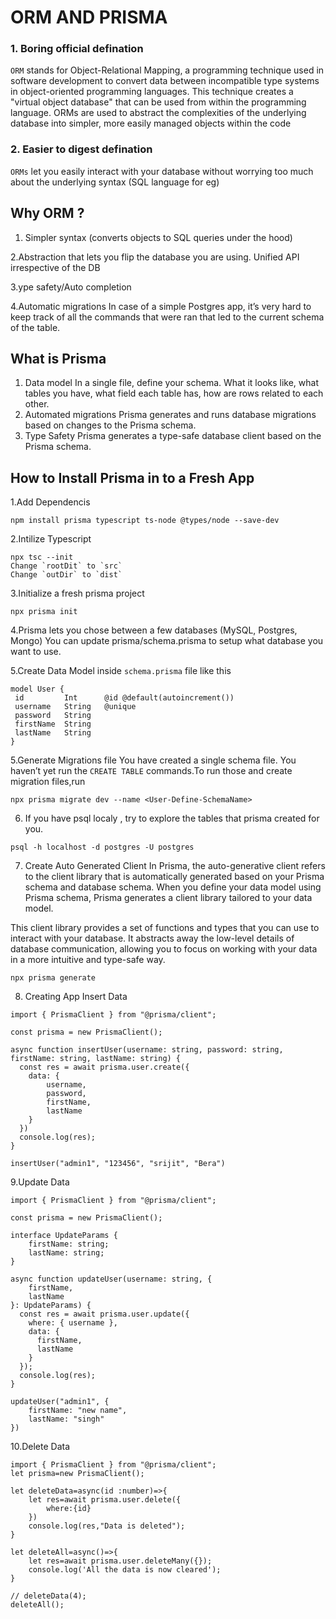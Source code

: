 # ORM AND PRISMA

### 1. Boring official defination
`ORM` stands for Object-Relational Mapping, a programming technique used in software development to convert data between incompatible type systems in object-oriented programming languages. This technique creates a "virtual object database" that can be used from within the programming language.
ORMs are used to abstract the complexities of the underlying database into simpler, more easily managed objects within the code
### 2. Easier to digest defination
`ORMs` let you easily interact with your database without worrying too much about the underlying syntax (SQL language for eg)

## Why ORM ?
1.  Simpler syntax (converts objects to SQL queries under the hood)

2.Abstraction that lets you flip the database you are using. Unified API irrespective of the DB

3.ype safety/Auto completion
 
4.Automatic migrations
In case of a simple Postgres app, it’s very hard to keep track of all the commands that were ran that led to the current schema of the table.

## What is Prisma 
1. Data model
In a single file, define your schema. What it looks like, what tables you have, what field each table has, how are rows related to each other.
2. Automated migrations
Prisma generates and runs database migrations based on changes to the Prisma schema. 
3. Type Safety
Prisma generates a type-safe database client based on the Prisma schema.

## How to Install Prisma in to a Fresh App

1.Add Dependencis

```
npm install prisma typescript ts-node @types/node --save-dev
```
2.Intilize Typescript
```
npx tsc --init
Change `rootDit` to `src`
Change `outDir` to `dist`
```
3.Initialize a fresh prisma project
```
npx prisma init
```
4.Prisma lets you chose between a few databases (MySQL, Postgres, Mongo)
You can update prisma/schema.prisma  to setup what database you want to use.

5.Create Data Model inside `schema.prisma` file
 like this 
 ```
 model User {
  id         Int      @id @default(autoincrement())
  username   String   @unique
  password   String
  firstName  String
  lastName   String
}
```
5.Generate Migrations file
You have created a single schema file. You haven’t yet run the `CREATE TABLE` commands.To run those and create migration files,run 
```
npx prisma migrate dev --name <User-Define-SchemaName>
```
6. If you have psql localy , try to explore the tables that prisma  created for you.
```
psql -h localhost -d postgres -U postgres
```
7. Create Auto Generated Client
In Prisma, the auto-generative client refers to the client library that is automatically generated based on your Prisma schema and database schema. When you define your data model using Prisma schema, Prisma generates a client library tailored to your data model.

This client library provides a set of functions and types that you can use to interact with your database. It abstracts away the low-level details of database communication, allowing you to focus on working with your data in a more intuitive and type-safe way.

```
npx prisma generate
```

8. Creating App Insert Data
```
import { PrismaClient } from "@prisma/client";

const prisma = new PrismaClient();

async function insertUser(username: string, password: string, firstName: string, lastName: string) {
  const res = await prisma.user.create({
    data: {
        username,
        password,
        firstName,
        lastName
    }
  })
  console.log(res);
}

insertUser("admin1", "123456", "srijit", "Bera")
```
9.Update Data
```
import { PrismaClient } from "@prisma/client";

const prisma = new PrismaClient();

interface UpdateParams {
    firstName: string;
    lastName: string;
}

async function updateUser(username: string, {
    firstName,
    lastName
}: UpdateParams) {
  const res = await prisma.user.update({
    where: { username },
    data: {
      firstName,
      lastName
    }
  });
  console.log(res);
}

updateUser("admin1", {
    firstName: "new name",
    lastName: "singh"
})
```
10.Delete Data
```
import { PrismaClient } from "@prisma/client";
let prisma=new PrismaClient();

let deleteData=async(id :number)=>{
    let res=await prisma.user.delete({
        where:{id}
    })
    console.log(res,"Data is deleted");
}

let deleteAll=async()=>{
    let res=await prisma.user.deleteMany({});
    console.log('All the data is now cleared');
}

// deleteData(4);
deleteAll();
```